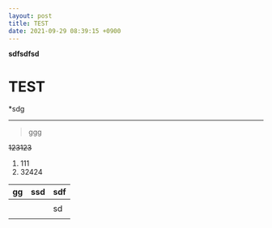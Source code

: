 ```yaml
---
layout: post
title: TEST
date: 2021-09-29 08:39:15 +0900
---
```

**sdfsdfsd**


# TEST

*sdg
***
> ggg


~~123123~~


1. 111
2. 32424

| gg | ssd | sdf |
| --- | --- | --- |
|  |  |  |
|  |  |  sd|
|  |  |  |